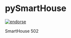 pySmartHouse
============

[![endorse](http://api.coderwall.com/antigluk/endorsecount.png)](http://coderwall.com/antigluk)

SmartHouse 502
